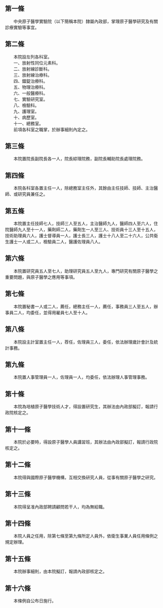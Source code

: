 第一條 
-------
　　中央原子醫學實驗院（以下簡稱本院）隸屬內政部，掌理原子醫學研究及有關診療實驗等事宜。  


第二條 
-------
　　本院設左列各科室。  
　　一、放射性同位元素科。  
　　二、放射線診斷科。  
　　三、放射線治療科。  
　　四、鐳錠治療科。  
　　五、物理治療科。  
　　六、一般醫療科。  
　　七、實驗研究室。  
　　八、檢驗科。  
　　九、護理室。  
　　十、病歷室。  
　　十一、總務室。  
　　前項各科室之職掌，於辦事細則內定之。  


第三條 
-------
　　本院置院長副院長各一人，院長綜理院務，副院長輔助院長處理院務。  


第四條 
-------
　　本院各科室各置主任一人，除總務室主任外，其餘由主任技師、技師、主治醫師、或研究員兼任之。  


第五條 
-------
　　本院置主任技師七人，技師三人至五人，主治醫師九人，醫師四人至六人，住院醫師九人至十一人，藥劑師二人，藥劑生一人至三人、技術員十三人至十五人，技術助理員六人，護士督導員一人，護士長三人，護士十八人至二十六人，公共衛生護士一人或二人，檢驗員二人，醫護佐理員八人。  


第六條 
-------
　　本院置研究員五人至七人，助理研究員五人至九人，專門研究有關原子醫學之重要問題，與原子醫學之應用等事項。  


第七條 
-------
　　本院置秘書一人或二人，薦任，總務主任一人，薦任，事務員三人至五人，辦事員二人，均委任，並得用雇員七人至十人。  


第八條 
-------
　　本院設主計室置主任一人，荐任，佐理員三人，委任，依法辦理歲計會計及統計事務。  


第九條 
-------
　　本院置人事管理員一人，佐理員一人，均委任，依法辦理人事管理事務。  


第十條 
-------
　　本院為培植原子醫學技術人才，得設置研究生，其辦法由內政部擬訂，報請行政院核定之。  


第十一條 
---------
　　本院於必要時，得設原子醫學人員講習班，其辦法由內政部擬訂，報請行政院核定之。  


第十二條 
---------
　　本院得與國際原子醫學機構，互相交換研究人員，從事有關原子醫學之研究。  


第十三條 
---------
　　本院得呈准內政部聘請顧問若干人，均為無給職。  


第十四條 
---------
　　本院人員之任用，除第七條至第九條所定人員外，依衛生事業人員任用條例之規定辦理。  


第十五條 
---------
　　本院辦事細則，由本院擬訂，報請內政部核定之。  


第十六條 
---------
　　本條例自公布日施行。